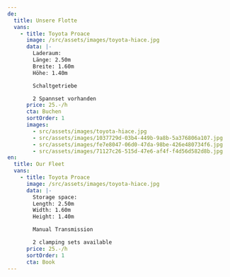 ```yaml
---
de:
  title: Unsere Flotte
  vans:
    - title: Toyota Proace
      image: /src/assets/images/toyota-hiace.jpg
      data: |-
        Laderaum:
        Länge: 2.50m
        Breite: 1.60m
        Höhe: 1.40m

        Schaltgetriebe

        2 Spannset vorhanden
      price: 25.-/h
      cta: Buchen
      sortOrder: 1
      images:
        - src/assets/images/toyota-hiace.jpg
        - src/assets/images/1037729d-03b4-449b-9a8b-5a376806a107.jpg
        - src/assets/images/fe7e8047-06d0-47da-98be-426e480734f6.jpg
        - src/assets/images/71127c26-515d-47e6-af4f-f4d56d582d8b.jpg
en:
  title: Our Fleet
  vans:
    - title: Toyota Proace
      image: /src/assets/images/toyota-hiace.jpg
      data: |-
        Storage space:
        Length: 2.50m
        Width: 1.60m
        Height: 1.40m

        Manual Transmission

        2 clamping sets available
      price: 25.-/h
      sortOrder: 1
      cta: Book
---
```

